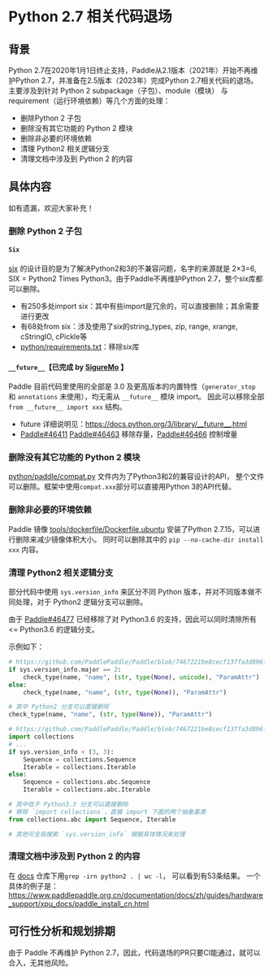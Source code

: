 # Python 2.7 相关代码退场
## 背景
Python 2.7在2020年1月1日终止支持，Paddle从2.1版本（2021年）开始不再维护Python 2.7，并准备在2.5版本（2023年）完成Python 2.7相关代码的退场。
主要涉及到针对 Python 2 subpackage（子包）、module（模块） 与 requirement（运行环境依赖）等几个方面的处理：
* 删除Python 2 子包
* 删除没有其它功能的 Python 2 模块
* 删除非必要的环境依赖
* 清理 Python2 相关逻辑分支
* 清理文档中涉及到 Python 2 的内容

## 具体内容
如有遗漏，欢迎大家补充！
### 删除 Python 2 子包
#### `Six`
[six](https://pypi.org/project/six/) 的设计目的是为了解决Python2和3的不兼容问题，名字的来源就是 2×3=6, SIX = Python2 Times Python3。由于Paddle不再维护Python 2.7，整个six库都可以删除。
* 有250多处import six：其中有些import是冗余的，可以直接删除；其余需要进行更改
* 有68处from six：涉及使用了six的string_types, zip, range, xrange, cStringIO, cPickle等
* [python/requirements.txt](https://github.com/PaddlePaddle/Paddle/blob/develop/python/requirements.txt)：移除six库
#### `__future__`【已完成 by [SigureMo](https://github.com/SigureMo) 】
Paddle 目前代码里使用的全部是 3.0 及更高版本的内置特性（`generator_stop` 和 `annotations` 未使用），均无需从 `__future__` 模块 import。
因此可以移除全部 `from __future__ import xxx` 结构。
* future 详细说明见：<https://docs.python.org/3/library/__future__.html>
* [Paddle#46411](https://github.com/PaddlePaddle/Paddle/pull/46411) [Paddle#46463](https://github.com/PaddlePaddle/Paddle/pull/46463) 
移除存量，[Paddle#46466](https://github.com/PaddlePaddle/Paddle/pull/46466) 控制增量

### 删除没有其它功能的 Python 2 模块
[python/paddle/compat.py](https://github.com/PaddlePaddle/Paddle/blob/develop/python/paddle/compat.py) 文件内为了Python3和2的兼容设计的API，
整个文件可以删除。框架中使用`compat.xxx`部分可以直接用Python 3的API代替。

### 删除非必要的环境依赖
Paddle 镜像 [tools/dockerfile/Dockerfile.ubuntu](https://github.com/PaddlePaddle/Paddle/blob/develop/tools/dockerfile/Dockerfile.ubuntu#L83) 
安装了Python 2.7.15，可以进行删除来减少镜像体积大小。
同时可以删除其中的 `pip --no-cache-dir install xxx` 内容。

### 清理 Python2 相关逻辑分支

部分代码中使用 `sys.version_info` 来区分不同 Python 版本，并对不同版本做不同处理，对于 Python2 逻辑分支可以删除。

由于 [Paddle#46477](https://github.com/PaddlePaddle/Paddle/pull/46477) 已经移除了对 Python3.6 的支持，因此可以同时清除所有 <= Python3.6 的逻辑分支。

示例如下：

```python
# https://github.com/PaddlePaddle/Paddle/blob/7467221be8cecf137fa3d896f4ab08d3132a2178/python/paddle/fluid/param_attr.py#L87
if sys.version_info.major == 2:
    check_type(name, "name", (str, type(None), unicode), "ParamAttr")
else:
    check_type(name, "name", (str, type(None)), "ParamAttr")

# 其中 Python2 分支可以直接删除
check_type(name, "name", (str, type(None)), "ParamAttr")

# https://github.com/PaddlePaddle/Paddle/blob/7467221be8cecf137fa3d896f4ab08d3132a2178/python/paddle/vision/transforms/transforms.py#L30
import collections
# ...
if sys.version_info < (3, 3):
    Sequence = collections.Sequence
    Iterable = collections.Iterable
else:
    Sequence = collections.abc.Sequence
    Iterable = collections.abc.Iterable

# 其中低于 Python3.3 分支可以直接删除
# 移除 `import collections`，直接 import 下面的两个抽象基类
from collections.abc import Sequence, Iterable

# 其他可全局搜索 `sys.version_info` 根据具体情况来处理
```

### 清理文档中涉及到 Python 2 的内容
在 [docs](https://github.com/PaddlePaddle/docs) 仓库下用`grep -irn python2 . | wc -l`， 可以看到有53条结果。
一个具体的例子是：https://www.paddlepaddle.org.cn/documentation/docs/zh/guides/hardware_support/xpu_docs/paddle_install_cn.html

## 可行性分析和规划排期
由于 Paddle 不再维护 Python 2.7，因此，代码退场的PR只要CI能通过，就可以合入，无其他风险。
